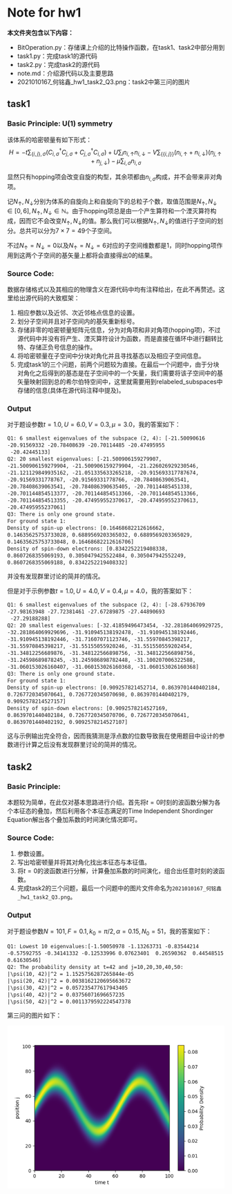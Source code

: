 # Note for hw1

**本文件夹包含以下内容：**

- BitOperation.py：存储课上介绍的比特操作函数，在task1、task2中部分用到
- task1.py：完成task1的源代码
- task2.py：完成task2的源代码
- note.md：介绍源代码以及主要思路
- 2021010167_何铭鑫_hw1_task2_Q3.png：task2中第三问的图片

## task1

### Basic Principle: U(1) symmetry

该体系的哈密顿量有如下形式：
$$
H = -t \sum_{\{i,j\},\sigma} \left( C^\dagger_{i,\sigma} C_{j,\sigma} + C^\dagger_{j,\sigma} C_{i,\sigma} \right) + U \sum_i n_{i,\uparrow} n_{i,\downarrow} - V \sum_{\{\{i,j\}\}} \left( n_{i,\uparrow} + n_{i,\downarrow} \right) \left( n_{j,\uparrow} + n_{j,\downarrow} \right) - \mu \sum_{i,\sigma} n_{i,\sigma}
$$

显然只有hopping项会改变自旋的构型，其余项都由$n_{i,\sigma}$构成，并不会带来非对角项。

记$N_{\uparrow},N_{\downarrow}$分别为体系的自旋向上和自旋向下的总粒子个数，取值范围是$N_{\uparrow},N_{\downarrow}\in[0,6],N_{\uparrow},N_{\downarrow}\in\mathbb{N}$。由于hopping项总是由一个产生算符和一个湮灭算符构成，因而它不会改变$N_{\uparrow},N_{\downarrow}$的值。那么我们可以根据$N_{\uparrow},N_{\downarrow}$的值进行子空间的划分。总共可以分为$7\times7=49$个子空间。

不过$N_{\uparrow}=N_{\downarrow}=0$以及$N_{\uparrow}=N_{\downarrow}=6$对应的子空间维数都是$1$，同时hopping项作用到这两个子空间的基矢量上都将会直接得出$0$的结果。

### Source Code:

数据存储格式以及其相应的物理含义在源代码中均有注释给出，在此不再赘述。这里给出源代码的大致框架：

1. 相应参数以及近邻、次近邻格点信息的设置。
2. 划分子空间并且对子空间内的基矢重新标号。
3. 存储非零的哈密顿量矩阵元信息，分为对角项和非对角项(hopping项)，不过源代码中并没有将产生、湮灭算符设计为函数，而是直接在循环中进行翻转比特、存储正负号信息的操作。
4. 将哈密顿量在子空间中分块对角化并且寻找基态以及相应子空间信息。
5. 完成task1的三个问题，前两个问题较为直接。在最后一个问题中，由于分块对角化之后得到的基态是在子空间中的一个矢量，我们需要将该子空间中的基矢量映射回到总的希尔伯特空间中，这里就需要用到relabeled_subspaces中存储的信息(具体在源代码注释中提及)。

### Output

对于题设参数$t=1.0,U=6.0,V=0.3,\mu=3.0$，我的答案如下：

```
Q1: 6 smallest eigenvalues of the subspace (2, 4): [-21.50090616 -20.91569332 -20.78408639 -20.70114485 -20.47495955
 -20.42445133]
Q2: 20 smallest eigenvalues: [-21.500906159279907, -21.500906159279904, -21.500906159279904, -21.226026929230546, -21.121129849935162, -21.051335633265218, -20.915693317787674, -20.91569331778767, -20.91569331778766, -20.78408639063541, -20.78408639063541, -20.784086390635405, -20.70114485451338, -20.701144854513377, -20.701144854513366, -20.701144854513366, -20.701144854513355, -20.474959552370617, -20.474959552370613, -20.47495955237061]
Q3: There is only one ground state.
For ground state 1: 
Density of spin-up electrons: [0.16468682212616662, 0.14635625753733028, 0.6889569203365032, 0.6889569203365029, 0.14635625753733048, 0.16468682212616706]
Density of spin-down electrons: [0.8342252219408338, 0.8607268355069193, 0.3050479425522484, 0.305047942552249, 0.8607268355069188, 0.8342252219408332]
```

并没有发现群里讨论的简并的情况。

但是对于示例参数$t=1.0,U=4.0,V=0.4,\mu=4.0$，我的答案如下：

```
Q1: 6 smallest eigenvalues of the subspace (2, 4): [-28.67936709 -27.98163948 -27.72381461 -27.67289875 -27.44890693
 -27.29188288]
Q2: 20 smallest eigenvalues: [-32.41859496473454, -32.281864069929725, -32.281864069929696, -31.910945138192478, -31.910945138192446, -31.910945138192446, -31.71607071123746, -31.55970845398217, -31.55970845398217, -31.55155055920246, -31.551550559202454, -31.34812256689876, -31.348122566898756, -31.348122566898756, -31.24598689878245, -31.245986898782448, -31.100207006322588, 
-31.060153026160407, -31.060153026160368, -31.060153026160368]
Q3: There is only one ground state.
For ground state 1: 
Density of spin-up electrons: [0.909257821452714, 0.8639701440402184, 0.7267720345070641, 0.7267720345070698, 0.8639701440402179, 0.9092578214527157]
Density of spin-down electrons: [0.9092578214527169, 0.8639701440402184, 0.7267720345070706, 0.7267720345070641, 0.8639701440402192, 0.9092578214527107]
```

这与示例输出完全符合，因而我猜测是浮点数的位数导致我在使用题目中设计的参数进行计算之后没有发现群里讨论的简并的情况。

## task2

### Basic Principle:

本题较为简单，在此仅对基本思路进行介绍。首先将$t=0$时刻的波函数分解为各个本征态的叠加，然后利用各个本征态满足的Time Independent Shordinger Equation解出各个叠加系数的时间演化情况即可。

### Source Code:

1. 参数设置。
2. 写出哈密顿量并将其对角化找出本征态与本征值。
3. 将$t=0$的波函数进行分解，计算叠加系数的时间演化，组合出任意时刻的波函数。
4. 完成task2的三个问题，最后一个问题中的图片文件命名为`2021010167_何铭鑫_hw1_task2_Q3.png`。

### Output

对于题设参数$N=101,F=0.1,k_0=\pi/2,\alpha=0.15,N_0=51$，我的答案如下：

```
Q1: Lowest 10 eigenvalues:[-1.50050978 -1.13263731 -0.83544214 -0.57592755 -0.34141332 -0.12533996 0.07623401  0.26590362  0.44548515  0.61630546]
Q2: The probability density at t=42 and j=10,20,30,40,50:
|\psi(10, 42)|^2 = 1.1525756287265844e-05
|\psi(20, 42)|^2 = 0.0038162120695663672
|\psi(30, 42)|^2 = 0.057235477617943405
|\psi(40, 42)|^2 = 0.03756071696657235
|\psi(50, 42)|^2 = 0.0011379592224547378
```

第三问的图片如下：

![Task 2 Question 3 Output](2021010167_何铭鑫_hw1_task2_Q3.png)